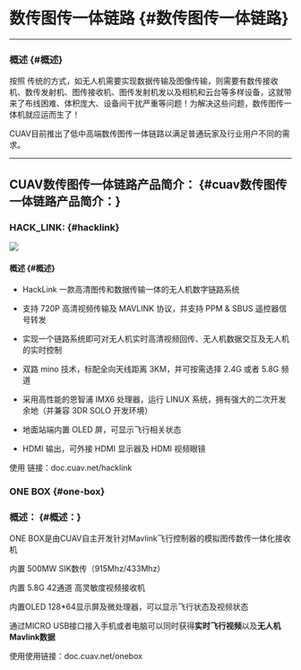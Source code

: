 # 数传图传一体链路 {#数传图传一体链路}

---

### 概述 {#概述}

按照 传统的方式，如无人机需要实现数据传输及图像传输，则需要有数传接收机、数传发射机、图传接收机、图传发射机发以及相机和云台等多样设备，这就带来了布线困难、体积庞大、设备间干扰严重等问题！为解决这些问题，数传图传一体机就应运而生了！

CUAV目前推出了低中高端数传图传一体链路以满足普通玩家及行业用户不同的需求。

---

## CUAV数传图传一体链路产品简介： {#cuav数传图传一体链路产品简介：}

### HACK\_LINK: {#hacklink}

![](http://doc.cuav.net/PixHack/assets/hcaklink.jpg)

#### 概述 {#概述}

* HackLink 一款高清图传和数据传输一体的无人机数字链路系统

* 支持 720P 高清视频传输及 MAVLINK 协议，并支持 PPM & SBUS 遥控器信号转发

* 实现一个链路系统即可对无人机实时高清视频回传、无人机数据交互及无人机的实时控制

* 双路 mino 技术，标配全向天线距离 3KM，并可按需选择 2.4G 或者 5.8G 频道

* 采用高性能的恩智浦 IMX6 处理器，运行 LINUX 系统，拥有强大的二次开发余地（并兼容 3DR SOLO 开发环境）

* 地面站端内置 OLED 屏，可显示飞行相关状态

* HDMI 输出，可外接 HDMI 显示器及 HDMI 视频眼镜

使用 链接：doc.cuav.net/hacklink

### ONE BOX {#one-box}

### 概述： {#概述：}

ONE BOX是由CUAV自主开发针对Mavlink飞行控制器的模拟图传数传一体化接收机

内置 500MW SIK数传（915Mhz/433Mhz）

内置 5.8G 42通道 高灵敏度视频接收机

内置OLED 128\*64显示屏及微处理器，可以显示飞行状态及视频状态

通过MICRO USB接口接入手机或者电脑可以同时获得**实时飞行视频**以及**无人机Mavlink数据**

使用使用链接：doc.cuav.net/onebox

